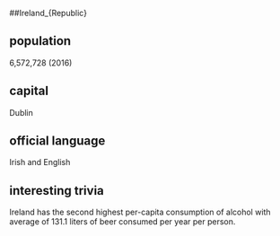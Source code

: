 ##Ireland_{Republic}
## population
6,572,728 (2016)

## capital
Dublin
 
## official language
Irish and English

## interesting trivia
Ireland has the second highest per-capita consumption of 
alcohol with average of 131.1 liters of beer consumed 
per year per person.


